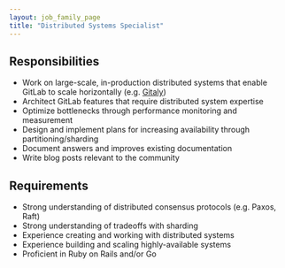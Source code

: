 ```yaml
---
layout: job_family_page
title: "Distributed Systems Specialist"
---
```


## Responsibilities

- Work on large-scale, in-production distributed systems that enable GitLab to scale horizontally (e.g. [Gitaly](https://gitlab.com/gitlab-org/gitaly/tree/master))
- Architect GitLab features that require distributed system expertise
- Optimize bottlenecks through performance monitoring and measurement
- Design and implement plans for increasing availability through partitioning/sharding
- Document answers and improves existing documentation
- Write blog posts relevant to the community

## Requirements

- Strong understanding of distributed consensus protocols (e.g. Paxos, Raft)
- Strong understanding of tradeoffs with sharding
- Experience creating and working with distributed systems
- Experience building and scaling highly-available systems
- Proficient in Ruby on Rails and/or Go


